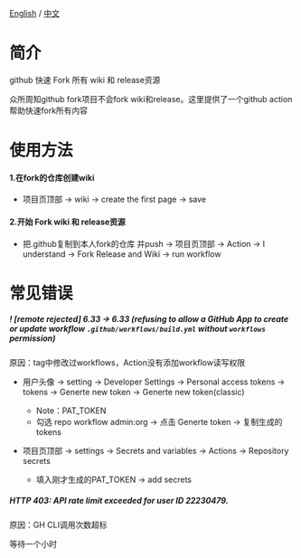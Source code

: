 [English](./README.md) / [中文](./README_CN.md)

# 简介

github 快速 Fork 所有 wiki 和 release资源

众所周知github fork项目不会fork wiki和release。这里提供了一个github action帮助快速fork所有内容

# 使用方法

#### 1.在fork的仓库创建wiki

- 项目页顶部 -> wiki -> create the first page -> save

#### 2.开始 Fork wiki 和 release资源

- 把.github复制到本人fork的仓库 并push -> 项目页顶部 -> Action -> I understand -> Fork Release and Wiki -> run workflow


# 常见错误

##### ! [remote rejected]   6.33 -> 6.33 (refusing to allow a GitHub App to create or update workflow `.github/workflows/build.yml` without `workflows` permission)
原因：tag中修改过workflows，Action没有添加workflow读写权限

- 用户头像 -> setting -> Developer Settings -> Personal access tokens -> tokens -> Generte new token -> Generte new token(classic)
  - Note：PAT_TOKEN
  - 勾选 repo workflow admin:org
 -> 点击 Generte token -> 复制生成的tokens

- 项目页顶部 -> settings -> Secrets and variables -> Actions -> Repository secrets
  - 填入刚才生成的PAT_TOKEN
 -> add secrets

##### HTTP 403: API rate limit exceeded for user ID 22230479.
原因：GH CLI调用次数超标

等待一个小时